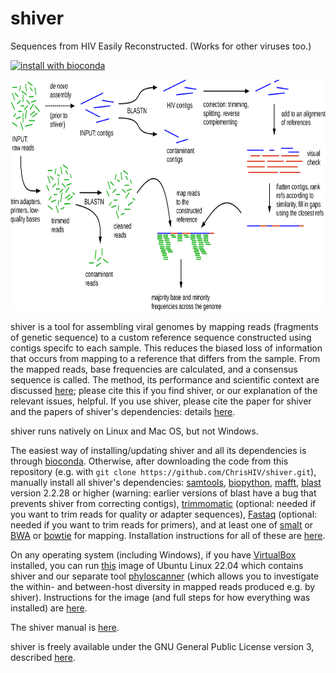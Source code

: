 # shiver
Sequences from HIV Easily Reconstructed.
(Works for other viruses too.)

[![install with bioconda](https://img.shields.io/badge/install%20with-bioconda-brightgreen.svg?style=flat)](http://bioconda.github.io/recipes/shiver/README.html)  

<p align="center"><img src="docs/AssemblyPipelineDiagram_ForPaper.png" width=800, height="370"/></p>

shiver is a tool for assembling viral genomes by mapping reads (fragments of genetic sequence) to a custom reference sequence constructed using contigs specifc to each sample.
This reduces the biased loss of information that occurs from mapping to a reference that differs from the sample.
From the mapped reads, base frequencies are calculated, and a consensus sequence is called.
The method, its performance and scientific context are discussed [here](https://doi.org/10.1093/ve/vey007); please cite this if you find shiver, or our explanation of the relevant issues, helpful.
If you use shiver, please cite the paper for shiver and the papers of shiver's dependencies: details [here](docs/CitationDetails.bib).

shiver runs natively on Linux and Mac OS, but not Windows.

The easiest way of installing/updating shiver and all its dependencies is through [bioconda](https://bioconda.github.io/recipes/shiver/README.html).
Otherwise, after downloading the code from this repository (e.g. with `git clone https://github.com/ChrisHIV/shiver.git`), manually install all shiver's dependencies: [samtools](http://www.htslib.org/), [biopython](http://biopython.org/wiki/Download), [mafft](http://mafft.cbrc.jp/alignment/software/), [blast](https://blast.ncbi.nlm.nih.gov/Blast.cgi?PAGE_TYPE=BlastDocs&DOC_TYPE=Download) version 2.2.28 or higher (warning: earlier versions of blast have a bug that prevents shiver from correcting contigs), [trimmomatic](http://www.usadellab.org/cms/?page=trimmomatic) (optional: needed if you want to trim reads for quality or adapter sequences), [Fastaq](https://github.com/sanger-pathogens/Fastaq) (optional: needed if you want to trim reads for primers), and at least one of [smalt](http://www.sanger.ac.uk/science/tools/smalt-0) or [BWA](http://bio-bwa.sourceforge.net/) or [bowtie](http://bowtie-bio.sourceforge.net/index.shtml) for mapping.
Installation instructions for all of these are [here](docs/InstallationNotes.sh).  

On any operating system (including Windows), if you have [VirtualBox](https://www.virtualbox.org/wiki/Downloads) installed, you can run [this](https://drive.google.com/file/d/1MohIOgJxcFVRv9v0aG2vyvEVgtm8lcyc/view?usp=sharing) image of Ubuntu Linux 22.04 which contains shiver and our separate tool [phyloscanner](https://github.com/BDI-pathogens/phyloscanner) (which allows you to investigate the within- and between-host diversity in mapped reads produced e.g. by shiver).
Instructions for the image (and full steps for how everything was installed) are [here](https://docs.google.com/document/d/1tX1juaiBhEZ5aW740ME05zaMm480Aj1eFvyY-H3Aor8/edit?usp=sharing).  

The shiver manual is [here](docs/ShiverManual.pdf).

shiver is freely available under the GNU General Public License version 3, described [here](LICENSE).  
